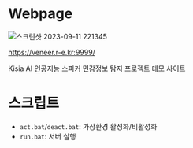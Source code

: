 # Webpage

![스크린샷 2023-09-11 221345](https://github.com/veneer-KISIA/Webpage/assets/88125431/d0be0680-7bfe-4d96-ae73-50ff0f67b581)


https://veneer.r-e.kr:9999/

Kisia AI 인공지능 스피커 민감정보 탐지 프로젝트 데모 사이트

# 스크립트
- `act.bat`/`deact.bat`: 가상환경 활성화/비활성화
- `run.bat`: 서버 실행
